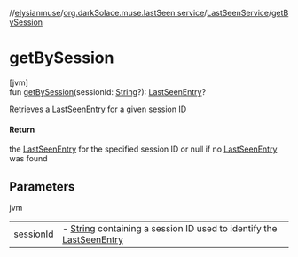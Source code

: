 //[elysianmuse](../../../index.md)/[org.darkSolace.muse.lastSeen.service](../index.md)/[LastSeenService](index.md)/[getBySession](get-by-session.md)

# getBySession

[jvm]\
fun [getBySession](get-by-session.md)(sessionId: [String](https://kotlinlang.org/api/latest/jvm/stdlib/kotlin/-string/index.html)?): [LastSeenEntry](../../org.darkSolace.muse.lastSeen.model/-last-seen-entry/index.md)?

Retrieves a [LastSeenEntry](../../org.darkSolace.muse.lastSeen.model/-last-seen-entry/index.md) for a given session ID

#### Return

the [LastSeenEntry](../../org.darkSolace.muse.lastSeen.model/-last-seen-entry/index.md) for the specified session ID or null if no [LastSeenEntry](../../org.darkSolace.muse.lastSeen.model/-last-seen-entry/index.md) was found

## Parameters

jvm

| | |
|---|---|
| sessionId | -     [String](https://kotlinlang.org/api/latest/jvm/stdlib/kotlin/-string/index.html) containing a session ID used to identify the [LastSeenEntry](../../org.darkSolace.muse.lastSeen.model/-last-seen-entry/index.md) |
